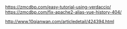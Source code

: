 https://zmcdbp.com/easy-tutorial-using-verdaccio/
https://zmcdbp.com/fix-apache2-alias-vue-history-404/

http://www.10qianwan.com/articledetail/424394.html
